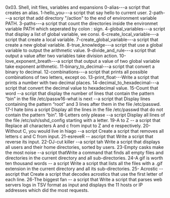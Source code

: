 0x03. Shell, init files, variables and expansions
0-alias---a script that creates an alias. 
1-hello_you---a script that say hello to current user. 
2-path---a script that add directory "/action" to the end of environment variable PATH. 
3-paths---a script that count the directories inside the environmet variable PATH which seperated by colon : sign. 
4-global_variables---a script that display a list of global variable, we consi. 
6-create_local_variable---a script that create a local variable. 
7-create_global_variable---a script that create a new global variable.
8-true_knowledge---a script that use a global variable to output the arithmetic value.
9-divide_and_rule---a script that output a value after two variables take division action.
10-love_exponent_breath---a script that output a value of two global variable take exponent arithmetic.
11-binary_to_decimal---a script that convert a binary to decimal.
12-combinations---a script that prints all possible combinations of two letters, except oo.
13-print_float---Write a script that prints a number with two decimal places.
14-decimal_to_hexadecimal---a script that convert the decimal value to hexadecimal value.
15-Count that word --a script that display the number of lines that contain the pattern “bin” in the file /etc/passw16-what is next --a script that Display lines containing the pattern “root” and 3 lines after them in the file /etc/passwd.
17-I hate bins a script Display all the lines in the file /etc/passwd that do not contain the pattern “bin”.
18-Letters only please --a script Display all lines of the file /etc/ssh/sshd_config starting with a letter.
19-A to Z -- a script that Replace all characters A and c from input to Z and e respectively.
20-Without C, you would live in hiago --a script Create a script that removes all letters c and C from input.
21-esreveR -- ascript that Write a script that reverse its input.
22-DJ-cut killer --a script tah Write a script that displays all users and their home directories, sorted by users.
23-Empty casks make the most noise --a script thatWrite a command that finds all empty files and directories in the current directory and all sub-directories.
24-A gif is worth ten thousand words -- a script Write a script that lists all the files with a .gif extension in the current directory and all its sub-directories.
25- Acrostic -- ascript that Create a script that decodes acrostics that use the first letter of each line.
26-The biggest fan -- a script that Write a script that parses web servers logs in TSV format as input and displays the 11 hosts or IP addresses which did the most requests.
